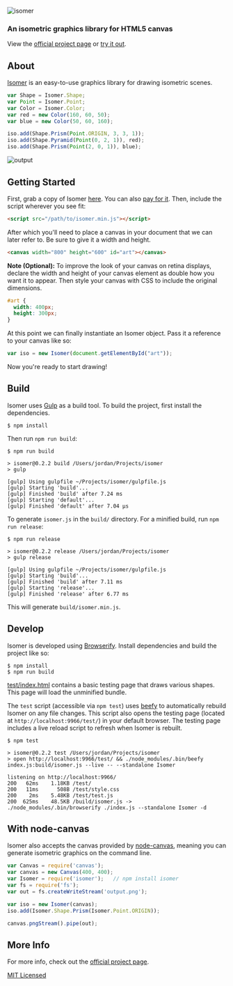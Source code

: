 ![isomer](https://i.cloudup.com/kQrnH2x5XE-3000x3000.png)

### An isometric graphics library for HTML5 canvas

View the [official project page](http://jdan.github.io/isomer/) or [try it out](http://codepen.io/jdan/pen/HmGCz/left/?editors=001).

## About

[Isomer](http://jdan.github.io/isomer/) is an easy-to-use graphics library for drawing isometric scenes.

```javascript
var Shape = Isomer.Shape;
var Point = Isomer.Point;
var Color = Isomer.Color;
var red = new Color(160, 60, 50);
var blue = new Color(50, 60, 160);

iso.add(Shape.Prism(Point.ORIGIN, 3, 3, 1));
iso.add(Shape.Pyramid(Point(0, 2, 1)), red);
iso.add(Shape.Prism(Point(2, 0, 1)), blue);
```

![output](https://i.cloudup.com/V_jJ8lRpZV-300x300.png)

## Getting Started

First, grab a copy of Isomer [here](https://github.com/jdan/isomer/releases/latest). You can also [pay for it](https://gumroad.com/l/Xzlg). Then, include the script wherever you see fit:

```html
<script src="/path/to/isomer.min.js"></script>
```

After which you'll need to place a canvas in your document that we can later refer to. Be sure to give it a width and height.

```html
<canvas width="800" height="600" id="art"></canvas>
```

**Note (Optional):** To improve the look of your canvas on retina displays, declare the width and height of your canvas element as double how you want it to appear. Then style your canvas with CSS to include the original dimensions.

```css
#art {
  width: 400px;
  height: 300px;
}
```

At this point we can finally instantiate an Isomer object. Pass it a reference to your canvas like so:

```javascript
var iso = new Isomer(document.getElementById("art"));
```

Now you're ready to start drawing!

## Build

Isomer uses [Gulp](http://gulpjs.com/) as a build tool. To build the project,
first install the dependencies.

```
$ npm install
```

Then run `npm run build`:

```
$ npm run build

> isomer@0.2.2 build /Users/jordan/Projects/isomer
> gulp

[gulp] Using gulpfile ~/Projects/isomer/gulpfile.js
[gulp] Starting 'build'...
[gulp] Finished 'build' after 7.24 ms
[gulp] Starting 'default'...
[gulp] Finished 'default' after 7.04 μs
```

To generate `isomer.js` in the `build/` directory. For a minified build,
run `npm run release`:

```
$ npm run release

> isomer@0.2.2 release /Users/jordan/Projects/isomer
> gulp release

[gulp] Using gulpfile ~/Projects/isomer/gulpfile.js
[gulp] Starting 'build'...
[gulp] Finished 'build' after 7.11 ms
[gulp] Starting 'release'...
[gulp] Finished 'release' after 6.77 ms
```

This will generate `build/isomer.min.js`.

## Develop

Isomer is developed using [Browserify](http://browserify.org/). Install
dependencies and build the project like so:

```
$ npm install
$ npm run build
```

[test/index.html](https://github.com/jdan/isomer/blob/master/test/index.html) contains a basic testing page that draws various shapes. This page will load the unminified bundle.

The `test` script (accessible via `npm test`) uses [beefy](https://github.com/chrisdickinson/beefy) to automatically rebuild Isomer on any file changes. This script also opens the testing page (located at `http://localhost:9966/test/`) in your default browser. The testing page includes a live reload script to refresh when Isomer is rebuilt.

```
$ npm test

> isomer@0.2.2 test /Users/jordan/Projects/isomer
> open http://localhost:9966/test/ && ./node_modules/.bin/beefy index.js:build/isomer.js --live -- --standalone Isomer

listening on http://localhost:9966/
200   62ms    1.18KB /test/
200   11ms      508B /test/style.css
200    2ms    5.48KB /test/test.js
200  625ms    48.5KB /build/isomer.js -> ./node_modules/.bin/browserify ./index.js --standalone Isomer -d
```

## With node-canvas

Isomer also accepts the canvas provided by [node-canvas](https://github.com/learnboost/node-canvas),
meaning you can generate isometric graphics on the command line.

```javascript
var Canvas = require('canvas');
var canvas = new Canvas(400, 400);
var Isomer = require('isomer');   // npm install isomer
var fs = require('fs');
var out = fs.createWriteStream('output.png');

var iso = new Isomer(canvas);
iso.add(Isomer.Shape.Prism(Isomer.Point.ORIGIN));

canvas.pngStream().pipe(out);
```

## More Info

For more info, check out the [official project page](http://jdan.github.io/isomer).

[MIT Licensed](https://github.com/jdan/isomer/blob/master/LICENSE)
